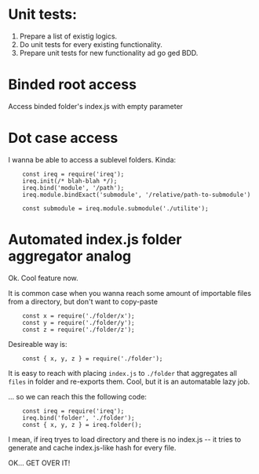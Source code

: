 
# Unit tests:

1. Prepare a list of existig logics.
2. Do unit tests for every existing functionality.
3. Prepare unit tests for new functionality ad go ged BDD.

# Binded root access

Access binded folder's index.js with empty parameter

# Dot case access

I wanna be able to access a sublevel folders.
Kinda:

```
    const ireq = require('ireq');
    ireq.init(/* blah-blah */);
    ireq.bind('module', '/path');
    ireq.module.bindExact('submodule', '/relative/path-to-submodule')
    
    const submodule = ireq.module.submodule('./utilite');
```

# Automated index.js folder aggregator analog

Ok. Cool feature now.

It is common case when you wanna reach some amount of importable files from a directory, but don't want to copy-paste
```
    const x = require('./folder/x');
    const y = require('./folder/y');
    const z = require('./folder/z');
```

Desireable way is:
```
    const { x, y, z } = require('./folder');
```

It is easy to reach with placing `index.js` to `./folder` that aggregates all `files` in folder and re-exports them.
Cool, but it is an automatable lazy job.

... so we can reach this the following code:
```
    const ireq = require('ireq');
    ireq.bind('folder', './folder');
    const { x, y, z } = ireq.folder();
```

I mean, if ireq tryes to load directory and there is no index.js -- it tries to generate and cache index.js-like hash for every file.

OK... GET OVER IT!
